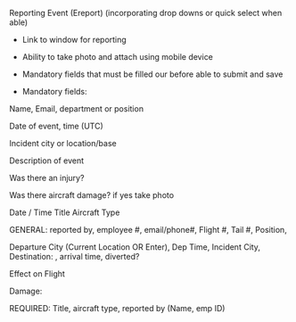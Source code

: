 Reporting Event (Ereport) (incorporating drop downs or quick select when able)

* Link to window for reporting 

* Ability to take photo and attach using mobile device

* Mandatory fields that must be filled our before able to submit and save 

* Mandatory fields: 

Name, Email, department or position

Date of event, time (UTC)

Incident city or location/base

Description of event

Was there an injury?

Was there aircraft damage? if yes take photo


Date / Time
Title
Aircraft Type

GENERAL: reported by, employee #, email/phone#, Flight #, Tail #, Position,

Departure City (Current Location OR Enter), Dep Time, Incident City,
Destination: , arrival time, diverted?

Effect on Flight

Damage: 


REQUIRED: Title, aircraft type, reported by (Name, emp ID) 